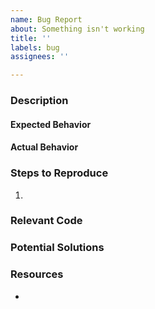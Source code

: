 ```yaml
---
name: Bug Report
about: Something isn't working
title: ''
labels: bug
assignees: ''

---
```


### Description
<!-- Add a description of the bug. What went wrong and what did you observe? -->


#### Expected Behavior
<!-- Describe the bug-free behavior. -->


#### Actual Behavior
<!-- Describe what behavior you currently see. Try and compare to the expected behavior when possible. -->


### Steps to Reproduce
<!-- How can the bug be reproduced if someone else were to try and get the same behavior? -->
1. 

### Relevant Code
<!-- Link any code that you believe is causing the bug and explain why. Use GitHub permalinks when possible to show the lines of code. -->


### Potential Solutions
<!-- If you have any potential solutions at the moment, write down your ideas here. -->


### Resources
<!-- Link to any extra resources that might help with the bug fixes and describe the relevance if not obvious. -->
- 